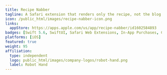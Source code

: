 ```yaml
---
title: Recipe Nabber
tagline: A Safari extension that renders only the recipe, not the blog.
icon: /public_html/images/recipe-nabber-icon.png
links:
  appStore: https://apps.apple.com/us/app/recipe-nabber/id1602584893
badges: [Swift 5.6, SwiftUI, Safari Web Extensions, In-App Purchases, Core Data]
platforms: [iOS]
featured: true
weight: 95
affiliation:
  type: independent
  logo: public_html/images/company-logos/robot-hand.png
  label: Robot Hand
---
```

